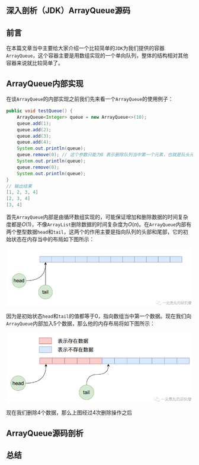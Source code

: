 ## 深入剖析（JDK）ArrayQueue源码

## 前言

在本篇文章当中主要给大家介绍一个比较简单的`JDK`为我们提供的容器`ArrayQueue`，这个容器主要是用数组实现的一个单向队列，整体的结构相对其他容器来说就比较简单了。

## ArrayQueue内部实现

在谈`ArrayQueue`的内部实现之前我们先来看一个`ArrayQueue`的使用例子：

```java
public void testQueue() {
    ArrayQueue<Integer> queue = new ArrayQueue<>(10);
    queue.add(1);
    queue.add(2);
    queue.add(3);
    queue.add(4);
    System.out.println(queue);
    queue.remove(0); // 这个参数只能为0 表示删除队列当中第一个元素，也就是队头元素
    System.out.println(queue);
    queue.remove(0);
    System.out.println(queue);
}
// 输出结果
[1, 2, 3, 4]
[2, 3, 4]
[3, 4]
```



首先`ArrayQueue`内部是由循环数组实现的，可能保证增加和删除数据的时间复杂度都是$O(1)$，不像`ArrayList`删除数据的时间复杂度为$O(n)$。在`ArrayQueue`内部有两个整型数据`head`和`tail`，这两个的作用主要是指向队列的头部和尾部，它的初始状态在内存当中的布局如下图所示：

<img src="../images/arraydeque/24.png" alt="24" style="zoom:80%;" />

因为是初始状态`head`和`tail`的值都等于0，指向数组当中第一个数据。现在我们向`ArrayQueue`内部加入5个数据，那么他的内存布局将如下图所示：

<img src="../images/arraydeque/26.png" alt="24" style="zoom:80%;" />

现在我们删除4个数据，那么上图经过4次删除操作之后

## ArrayQueue源码剖析

## 总结




